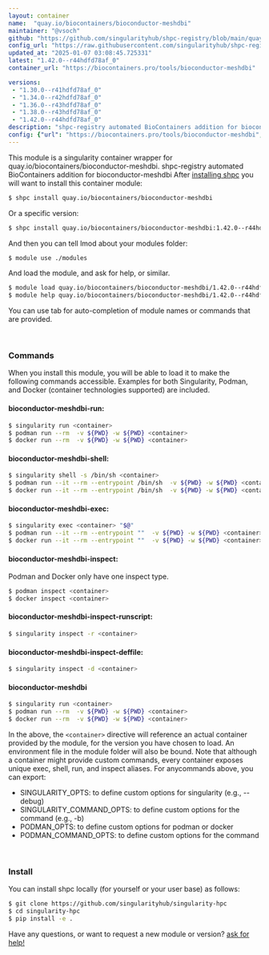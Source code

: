 ```yaml
---
layout: container
name:  "quay.io/biocontainers/bioconductor-meshdbi"
maintainer: "@vsoch"
github: "https://github.com/singularityhub/shpc-registry/blob/main/quay.io/biocontainers/bioconductor-meshdbi/container.yaml"
config_url: "https://raw.githubusercontent.com/singularityhub/shpc-registry/main/quay.io/biocontainers/bioconductor-meshdbi/container.yaml"
updated_at: "2025-01-07 03:08:45.725331"
latest: "1.42.0--r44hdfd78af_0"
container_url: "https://biocontainers.pro/tools/bioconductor-meshdbi"

versions:
 - "1.30.0--r41hdfd78af_0"
 - "1.34.0--r42hdfd78af_0"
 - "1.36.0--r43hdfd78af_0"
 - "1.38.0--r43hdfd78af_0"
 - "1.42.0--r44hdfd78af_0"
description: "shpc-registry automated BioContainers addition for bioconductor-meshdbi"
config: {"url": "https://biocontainers.pro/tools/bioconductor-meshdbi", "maintainer": "@vsoch", "description": "shpc-registry automated BioContainers addition for bioconductor-meshdbi", "latest": {"1.42.0--r44hdfd78af_0": "sha256:71da81eeeda1d359cfb3bb8bc4036a2ccc42643535b0a88a4c1556b26546669c"}, "tags": {"1.30.0--r41hdfd78af_0": "sha256:8248de8815ee7421bab1879701dfb9a0c7f22a69551820f7c60339ac037a0b92", "1.34.0--r42hdfd78af_0": "sha256:9500bafabaa9d9acb500264959175715304c39fce0ff40362c7ce20ff70854c7", "1.36.0--r43hdfd78af_0": "sha256:b2c847e4fc4523cd6da57081bd1f4ca86e44156b12945217b02cd738d8f3eebf", "1.38.0--r43hdfd78af_0": "sha256:e55128cee77d4f5f370a8eee31f12cc4aac1f206184f9f3c65f8102febc22605", "1.42.0--r44hdfd78af_0": "sha256:71da81eeeda1d359cfb3bb8bc4036a2ccc42643535b0a88a4c1556b26546669c"}, "docker": "quay.io/biocontainers/bioconductor-meshdbi"}
---
```


This module is a singularity container wrapper for quay.io/biocontainers/bioconductor-meshdbi.
shpc-registry automated BioContainers addition for bioconductor-meshdbi
After [installing shpc](#install) you will want to install this container module:


```bash
$ shpc install quay.io/biocontainers/bioconductor-meshdbi
```

Or a specific version:

```bash
$ shpc install quay.io/biocontainers/bioconductor-meshdbi:1.42.0--r44hdfd78af_0
```

And then you can tell lmod about your modules folder:

```bash
$ module use ./modules
```

And load the module, and ask for help, or similar.

```bash
$ module load quay.io/biocontainers/bioconductor-meshdbi/1.42.0--r44hdfd78af_0
$ module help quay.io/biocontainers/bioconductor-meshdbi/1.42.0--r44hdfd78af_0
```

You can use tab for auto-completion of module names or commands that are provided.

<br>

### Commands

When you install this module, you will be able to load it to make the following commands accessible.
Examples for both Singularity, Podman, and Docker (container technologies supported) are included.

#### bioconductor-meshdbi-run:

```bash
$ singularity run <container>
$ podman run --rm  -v ${PWD} -w ${PWD} <container>
$ docker run --rm  -v ${PWD} -w ${PWD} <container>
```

#### bioconductor-meshdbi-shell:

```bash
$ singularity shell -s /bin/sh <container>
$ podman run --it --rm --entrypoint /bin/sh  -v ${PWD} -w ${PWD} <container>
$ docker run --it --rm --entrypoint /bin/sh  -v ${PWD} -w ${PWD} <container>
```

#### bioconductor-meshdbi-exec:

```bash
$ singularity exec <container> "$@"
$ podman run --it --rm --entrypoint ""  -v ${PWD} -w ${PWD} <container> "$@"
$ docker run --it --rm --entrypoint ""  -v ${PWD} -w ${PWD} <container> "$@"
```

#### bioconductor-meshdbi-inspect:

Podman and Docker only have one inspect type.

```bash
$ podman inspect <container>
$ docker inspect <container>
```

#### bioconductor-meshdbi-inspect-runscript:

```bash
$ singularity inspect -r <container>
```

#### bioconductor-meshdbi-inspect-deffile:

```bash
$ singularity inspect -d <container>
```



#### bioconductor-meshdbi

```bash
$ singularity run <container>
$ podman run --rm  -v ${PWD} -w ${PWD} <container>
$ docker run --rm  -v ${PWD} -w ${PWD} <container>
```


In the above, the `<container>` directive will reference an actual container provided
by the module, for the version you have chosen to load. An environment file in the
module folder will also be bound. Note that although a container
might provide custom commands, every container exposes unique exec, shell, run, and
inspect aliases. For anycommands above, you can export:

 - SINGULARITY_OPTS: to define custom options for singularity (e.g., --debug)
 - SINGULARITY_COMMAND_OPTS: to define custom options for the command (e.g., -b)
 - PODMAN_OPTS: to define custom options for podman or docker
 - PODMAN_COMMAND_OPTS: to define custom options for the command

<br>

### Install

You can install shpc locally (for yourself or your user base) as follows:

```bash
$ git clone https://github.com/singularityhub/singularity-hpc
$ cd singularity-hpc
$ pip install -e .
```

Have any questions, or want to request a new module or version? [ask for help!](https://github.com/singularityhub/singularity-hpc/issues)